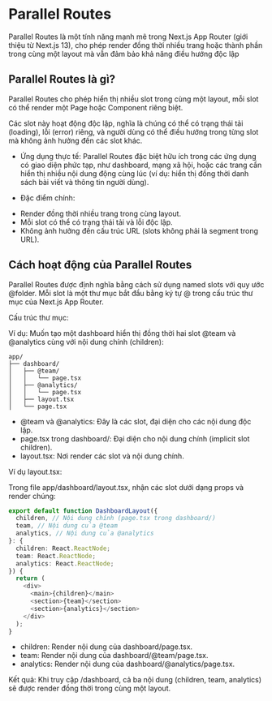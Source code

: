 # Parallel Routes

Parallel Routes là một tính năng mạnh mẽ trong Next.js App Router (giới thiệu từ Next.js 13), cho phép render đồng thời nhiều trang hoặc thành phần trong cùng một layout mà vẫn đảm bảo khả năng điều hướng độc lập

## Parallel Routes là gì?

Parallel Routes cho phép hiển thị nhiều slot trong cùng một layout, mỗi slot có thể render một Page hoặc Component riêng biệt.

Các slot này hoạt động độc lập, nghĩa là chúng có thể có trạng thái tải (loading), lỗi (error) riêng, và người dùng có thể điều hướng trong từng slot mà không ảnh hưởng đến các slot khác.

- Ứng dụng thực tế: Parallel Routes đặc biệt hữu ích trong các ứng dụng có giao diện phức tạp, như dashboard, mạng xã hội, hoặc các trang cần hiển thị nhiều nội dung động cùng lúc (ví dụ: hiển thị đồng thời danh sách bài viết và thông tin người dùng).

- Đặc điểm chính:

* Render đồng thời nhiều trang trong cùng layout.
* Mỗi slot có thể có trạng thái tải và lỗi độc lập.
* Không ảnh hưởng đến cấu trúc URL (slots không phải là segment trong URL).

## Cách hoạt động của Parallel Routes

Parallel Routes được định nghĩa bằng cách sử dụng named slots với quy ước @folder. Mỗi slot là một thư mục bắt đầu bằng ký tự @ trong cấu trúc thư mục của Next.js App Router.

Cấu trúc thư mục:

Ví dụ: Muốn tạo một dashboard hiển thị đồng thời hai slot @team và @analytics cùng với nội dung chính (children):

```
app/
├── dashboard/
│   ├── @team/
│   │   └── page.tsx
│   ├── @analytics/
│   │   └── page.tsx
│   ├── layout.tsx
│   └── page.tsx
```

- @team và @analytics: Đây là các slot, đại diện cho các nội dung độc lập.
- page.tsx trong dashboard/: Đại diện cho nội dung chính (implicit slot children).
- layout.tsx: Nơi render các slot và nội dung chính.

Ví dụ layout.tsx:

Trong file app/dashboard/layout.tsx, nhận các slot dưới dạng props và render chúng:

```ts
export default function DashboardLayout({
  children, // Nội dung chính (page.tsx trong dashboard/)
  team, // Nội dung của @team
  analytics, // Nội dung của @analytics
}: {
  children: React.ReactNode;
  team: React.ReactNode;
  analytics: React.ReactNode;
}) {
  return (
    <div>
      <main>{children}</main>
      <section>{team}</section>
      <section>{analytics}</section>
    </div>
  );
}
```

- children: Render nội dung của dashboard/page.tsx.
- team: Render nội dung của dashboard/@team/page.tsx.
- analytics: Render nội dung của dashboard/@analytics/page.tsx.

Kết quả:
Khi truy cập /dashboard, cả ba nội dung (children, team, analytics) sẽ được render đồng thời trong cùng một layout.
